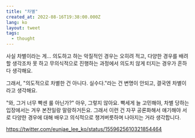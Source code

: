 ```yaml
---
title: "차별"
created_at: 2022-08-16T19:38:00.000Z
lang: ko
layout: tweet
tags:
  - thought
---
```


사실 차별이라는 게... 의도하고 하는 악질적인 경우는 오히려 적고, 다양한 경우를 배려할 생각조차 못 하고 무의식적으로 진행하는 과정에서 의도치 않게 터지는 경우가 흔하다 생각해요.

그래서, "의도적으로 차별한 건 아니다. 실수다."라는 건 변명이 안되고, 결국엔 차별이라고 생각해요.

"와, 그거 너무 빡센 룰 아닌가?" 아우, 그렇지 않아요. 빡세게 늘 고민해야, 차별 당하는 입장에서는 겨우 본전일랑 말랑하거든요. 그래서 이런 건 자꾸 공론화해서 얘기해야 서로 다양한 경우에 대해 배우고 의식적으로 챙겨버릇하며 나아지는 거라 생각합니다.

https://twitter.com/eunjae_lee_ko/status/1559625610321854464
